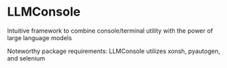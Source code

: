 # LLMConsole
Intuitive framework to combine console/terminal utility with the power of large language models

Noteworthy package requirements:
LLMConsole utilizes xonsh, pyautogen, and selenium
